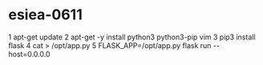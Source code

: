 # esiea-0611

1 apt-get update
2 apt-get -y install python3 python3-pip vim
3 pip3 install flask
4 cat > /opt/app.py
5 FLASK_APP=/opt/app.py flask run --host=0.0.0.0